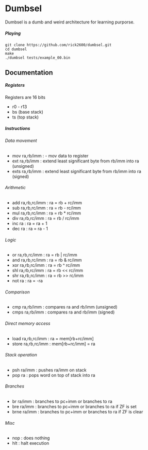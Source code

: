 # Dumbsel

Dumbsel is a dumb and weird architecture for learning purporse.

##### Playing
```
git clone https://github.com/rick2600/dumbsel.git
cd dumbsel
make
./dumbsel tests/example_00.bin
```

## Documentation

##### Registers
Registers are 16 bits
- r0 - r13
- bs (base stack)
- ts (top stack)

##### Instructions

###### Data movement
- mov ra,rb/imm : - mov data to register
- ext ra,rb/imm : extend least significant byte from rb/imm into ra (unsigned)
- exts ra,rb/imm : extend least significant byte from rb/imm into ra (signed)

###### Arithmetic
- add ra,rb,rc/imm : ra = rb + rc/imm
- sub ra,rb,rc/imm : ra = rb - rc/imm
- mul ra,rb,rc/imm : ra = rb * rc/imm
- div ra,rb,rc/imm : ra = rb / rc/imm
- inc ra : ra = ra + 1
- dec ra : ra = ra - 1

###### Logic
- or ra,rb,rc/imm : ra = rb | rc/imm
- and ra,rb,rc/imm : ra = rb & rc/imm
- xor ra,rb,rc/imm : ra = rb ^ rc/imm
- shl ra,rb,rc/imm : ra = rb << rc/imm
- shr ra,rb,rc/imm : ra = rb >> rc/imm
- not ra : ra = -ra

###### Comparison
- cmp ra,rb/imm : compares ra and rb/imm (unsigned)
- cmps ra,rb/imm : compares ra and rb/imm (signed)

###### Direct memory access
- load ra,rb,rc/imm : ra = mem[rb+rc/imm]
- store ra,rb,rc/imm : mem[rb+rc/imm] = ra

###### Stack operation
- psh ra/imm : pushes ra/imm on stack
- pop ra : pops word on top of stack into ra

###### Branches
- br ra/imm : branches to pc+imm or branches to ra
- bre ra/imm : branches to pc+imm or branches to ra if ZF is set
- brne ra/imm : branches to pc+imm or branches to ra if ZF is clear

###### Misc
- nop : does nothing
- hlt : halt execution







